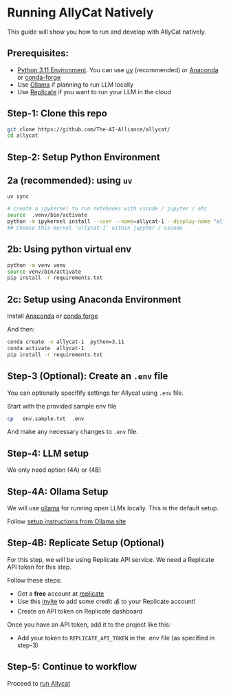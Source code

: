 # Running AllyCat Natively

This guide will show you how to run and develop with AllyCat natively.

## Prerequisites: 

- [Python 3.11 Environment](https://www.python.org/downloads/).  You can use [uv](https://docs.astral.sh/uv/) (recommended) or [Anaconda](https://www.anaconda.com/docs/getting-started/getting-started) or [conda-forge](https://conda-forge.org/)
- Use [Ollama](https://ollama.com) if planning to run LLM locally
- Use [Replicate](https://replicate.com) if you want to run your LLM in the cloud

## Step-1: Clone this repo

```bash
git clone https://github.com/The-AI-Alliance/allycat/
cd allycat
```

## Step-2: Setup Python Environment

## 2a (recommended): using `uv`

```bash
uv sync

# create a ipykernel to run notebooks with vscode / jupyter / etc
source  .venv/bin/activate
python -m ipykernel install --user --name=allycat-1 --display-name "allycat-1"
## Choose this kernel 'allycat-1' within jupyter / vscode
```

## 2b: Using python virtual env

```bash
python -m venv venv
source venv/bin/activate
pip install -r requirements.txt
```

## 2c: Setup using Anaconda Environment

Install [Anaconda](https://www.anaconda.com/) or [conda forge](https://conda-forge.org/)

And then:

```bash
conda create -n allycat-1  python=3.11
conda activate  allycat-1
pip install -r requirements.txt 
```

## Step-3 (Optional): Create an `.env` file

You can optionally specifify settings for Allycat using `.env` file.

Start with the provided sample env file

```bash
cp   env.sample.txt  .env
```

And make any necessary changes to `.env` file.

## Step-4: LLM setup

We only need option (4A) or (4B)

## Step-4A: Ollama Setup


We will use [ollama](https://ollama.com/) for running open LLMs locally.
This is the default setup.

Follow [setup instructions from Ollama site](https://ollama.com/download)

## Step-4B: Replicate Setup (Optional)

For this step, we will be using Replicate API service.  We need a Replicate API token for this step.

Follow these steps:

- Get a **free** account at [replicate](https://replicate.com/home)
- Use this [invite](https://replicate.com/invites/a8717bfe-2f3d-4a52-88ed-1356231cdf03) to add some credit  💰  to your Replicate account!
- Create an API token on Replicate dashboard

Once you have an API token, add it to the project like this:

- Add your token to `REPLICATE_API_TOKEN` in the .env file (as specified in step-3)

## Step-5: Continue to workflow

Proceed to [run Allycat](running-allycat.md)
